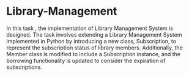 # Library-Management
In this task , the implementation of Library Management System is designed. The task involves extending a Library Management System implemented in Python by introducing a new class, Subscription, to represent the subscription status of library members. Additionally, the Member class is modified to include a Subscription instance, and the borrowing functionality is updated to consider the expiration of subscriptions.
